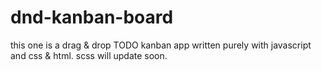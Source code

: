 # dnd-kanban-board
this one is a drag &amp; drop TODO kanban app written purely with javascript and css &amp; html. scss will update soon.

